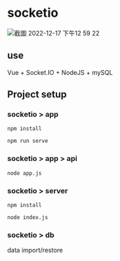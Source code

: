 # socketio

![截圖 2022-12-17 下午12 59 22](https://user-images.githubusercontent.com/58197444/208226085-c2e3296e-1105-4360-a18c-cc848bdc6e8f.png)


## use
Vue + Socket.IO + NodeJS + mySQL 

## Project setup
### socketio > app
```
npm install
```
```
npm run serve
```

### socketio > app > api
```
node app.js
```

### socketio > server
```
npm install
```
```
node index.js
```

### socketio > db
data import/restore

